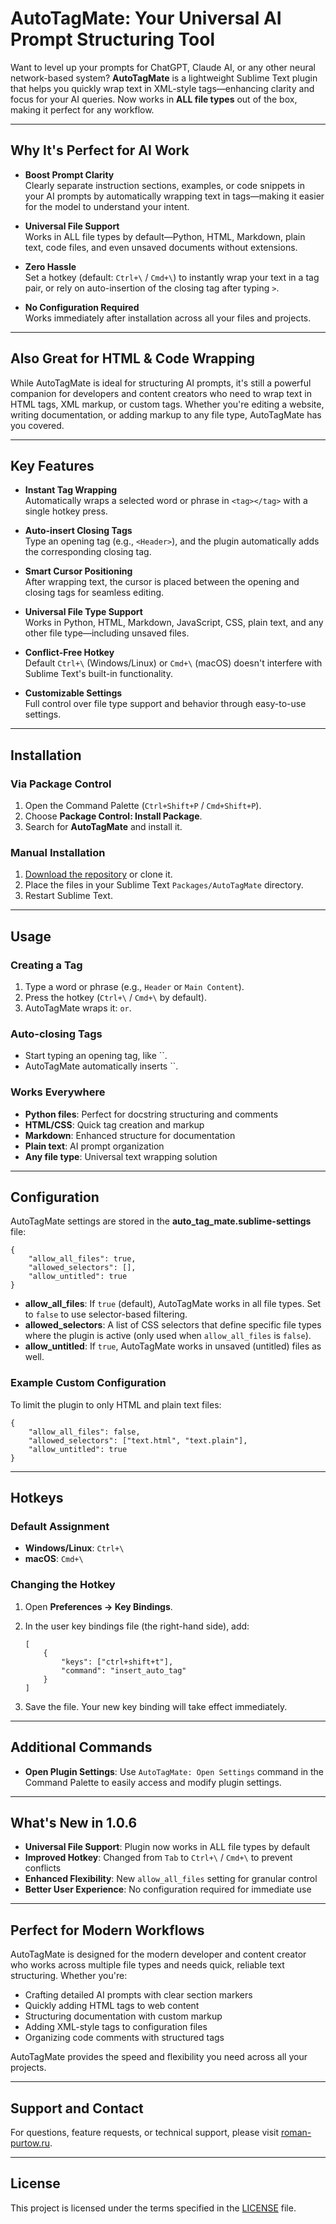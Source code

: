 # AutoTagMate: Your Universal AI Prompt Structuring Tool

Want to level up your prompts for ChatGPT, Claude AI, or any other neural network-based system? **AutoTagMate** is a lightweight Sublime Text plugin that helps you quickly wrap text in XML-style tags—enhancing clarity and focus for your AI queries. Now works in **ALL file types** out of the box, making it perfect for any workflow.

---

## Why It's Perfect for AI Work

- **Boost Prompt Clarity**  
  Clearly separate instruction sections, examples, or code snippets in your AI prompts by automatically wrapping text in tags—making it easier for the model to understand your intent.

- **Universal File Support**  
  Works in ALL file types by default—Python, HTML, Markdown, plain text, code files, and even unsaved documents without extensions.

- **Zero Hassle**  
  Set a hotkey (default: `Ctrl+\` / `Cmd+\`) to instantly wrap your text in a tag pair, or rely on auto-insertion of the closing tag after typing `>`.

- **No Configuration Required**  
  Works immediately after installation across all your files and projects.

---

## Also Great for HTML & Code Wrapping

While AutoTagMate is ideal for structuring AI prompts, it's still a powerful companion for developers and content creators who need to wrap text in HTML tags, XML markup, or custom tags. Whether you're editing a website, writing documentation, or adding markup to any file type, AutoTagMate has you covered.

---

## Key Features

- **Instant Tag Wrapping**  
  Automatically wraps a selected word or phrase in `<tag></tag>` with a single hotkey press.

- **Auto-insert Closing Tags**  
  Type an opening tag (e.g., `<Header>`), and the plugin automatically adds the corresponding closing tag.

- **Smart Cursor Positioning**  
  After wrapping text, the cursor is placed between the opening and closing tags for seamless editing.

- **Universal File Type Support**  
  Works in Python, HTML, Markdown, JavaScript, CSS, plain text, and any other file type—including unsaved files.

- **Conflict-Free Hotkey**  
  Default `Ctrl+\` (Windows/Linux) or `Cmd+\` (macOS) doesn't interfere with Sublime Text's built-in functionality.

- **Customizable Settings**  
  Full control over file type support and behavior through easy-to-use settings.

---

## Installation

### Via Package Control

1. Open the Command Palette (`Ctrl+Shift+P` / `Cmd+Shift+P`).
2. Choose **Package Control: Install Package**.
3. Search for **AutoTagMate** and install it.

### Manual Installation

1. [Download the repository](https://github.com/baslie/AutoTagMate) or clone it.
2. Place the files in your Sublime Text `Packages/AutoTagMate` directory.
3. Restart Sublime Text.

---

## Usage

### Creating a Tag

1. Type a word or phrase (e.g., `Header` or `Main Content`).
2. Press the hotkey (`Ctrl+\` / `Cmd+\` by default).
3. AutoTagMate wraps it: `` or ``.

### Auto-closing Tags

- Start typing an opening tag, like ``.
- AutoTagMate automatically inserts ``.

### Works Everywhere

- **Python files**: Perfect for docstring structuring and comments
- **HTML/CSS**: Quick tag creation and markup
- **Markdown**: Enhanced structure for documentation
- **Plain text**: AI prompt organization
- **Any file type**: Universal text wrapping solution

---

## Configuration

AutoTagMate settings are stored in the **auto_tag_mate.sublime-settings** file:

```
{
    "allow_all_files": true,
    "allowed_selectors": [],
    "allow_untitled": true
}
```

- **allow_all_files**: If `true` (default), AutoTagMate works in all file types. Set to `false` to use selector-based filtering.
- **allowed_selectors**: A list of CSS selectors that define specific file types where the plugin is active (only used when `allow_all_files` is `false`).
- **allow_untitled**: If `true`, AutoTagMate works in unsaved (untitled) files as well.

### Example Custom Configuration

To limit the plugin to only HTML and plain text files:

```
{
    "allow_all_files": false,
    "allowed_selectors": ["text.html", "text.plain"],
    "allow_untitled": true
}
```

---

## Hotkeys

### Default Assignment

- **Windows/Linux**: `Ctrl+\`
- **macOS**: `Cmd+\`

### Changing the Hotkey

1. Open **Preferences → Key Bindings**.
2. In the user key bindings file (the right-hand side), add:

    ```
    [
        {
            "keys": ["ctrl+shift+t"],
            "command": "insert_auto_tag"
        }
    ]
    ```
3. Save the file. Your new key binding will take effect immediately.

---

## Additional Commands

- **Open Plugin Settings**: Use `AutoTagMate: Open Settings` command in the Command Palette to easily access and modify plugin settings.

---

## What's New in 1.0.6

- **Universal File Support**: Plugin now works in ALL file types by default
- **Improved Hotkey**: Changed from `Tab` to `Ctrl+\` / `Cmd+\` to prevent conflicts
- **Enhanced Flexibility**: New `allow_all_files` setting for granular control
- **Better User Experience**: No configuration required for immediate use

---

## Perfect for Modern Workflows

AutoTagMate is designed for the modern developer and content creator who works across multiple file types and needs quick, reliable text structuring. Whether you're:

- Crafting detailed AI prompts with clear section markers
- Quickly adding HTML tags to web content
- Structuring documentation with custom markup
- Adding XML-style tags to configuration files
- Organizing code comments with structured tags

AutoTagMate provides the speed and flexibility you need across all your projects.

---

## Support and Contact

For questions, feature requests, or technical support, please visit [roman-purtow.ru](https://roman-purtow.ru).

---

## License

This project is licensed under the terms specified in the [LICENSE](LICENSE) file.